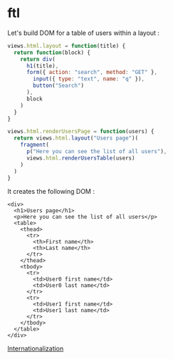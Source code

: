 # ftl

Let's build DOM for a table of users within a layout :

```javascript
views.html.layout = function(title) {
  return function(block) {
    return div(
      h1(title),
      form({ action: "search", method: "GET" },
        input({ type: "text", name: "q" }),
        button("Search")
      ),
      block
    )
  }
}

views.html.renderUsersPage = function(users) {
  return views.html.layout("Users page")(
    fragment(
      p("Here you can see the list of all users"),
      views.html.renderUsersTable(users)
    )
  )
}
```

It creates the following DOM :

```
<div>
  <h1>Users page</h1>
  <p>Here you can see the list of all users</p>
  <table>
    <thead>
      <tr>
        <th>First name</th>
        <th>Last name</th>
      </tr>
    </thead>
    <tbody>
      <tr>
        <td>User0 first name</td>
        <td>User0 last name</td>
      </tr>
      <tr>
        <td>User1 first name</td>
        <td>User1 last name</td>
      </tr>
    </tbody>
  </table>
</div>
```

[Internationalization](i18n.md)
